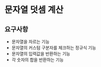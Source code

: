 # 문자열 덧셈 계산
## 요구사항
- 문자열을 자르는 기능
- 문자열의 커스텀 구분자를 체크하는 정규식 기능
- 문자열의 입력값을 반환하는 기능
- 각 숫자의 합을 반환하는 기능
